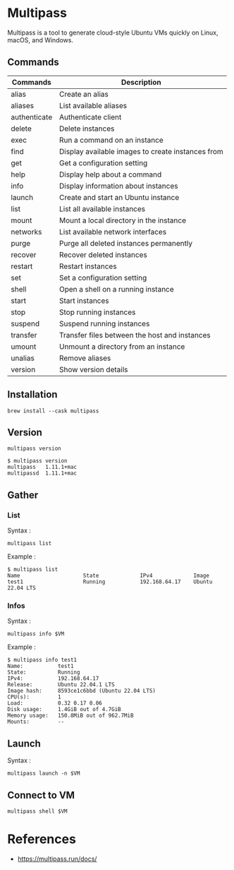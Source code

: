 # Multipass

Multipass is a tool to generate cloud-style Ubuntu VMs quickly on Linux, macOS, and Windows.

## Commands

| Commands | Description |
| - | - |
| alias | Create an alias |
| aliases | List available aliases |
| authenticate | Authenticate client |
| delete | Delete instances |
| exec | Run a command on an instance |
| find | Display available images to create instances from |
| get | Get a configuration setting |
| help | Display help about a command |
| info | Display information about instances |
| launch | Create and start an Ubuntu instance |
| list | List all available instances |
| mount | Mount a local directory in the instance |
| networks | List available network interfaces |
| purge | Purge all deleted instances permanently |
| recover | Recover deleted instances |
| restart | Restart instances |
| set | Set a configuration setting |
| shell | Open a shell on a running instance |
| start | Start instances |
| stop | Stop running instances |
| suspend | Suspend running instances |
| transfer | Transfer files between the host and instances |
| umount | Unmount a directory from an instance |
| unalias | Remove aliases |
| version | Show version details |

## Installation

```shell
brew install --cask multipass
```

## Version

```shell
multipass version
```

```shell
$ multipass version
multipass   1.11.1+mac
multipassd  1.11.1+mac
```

## Gather

### List

Syntax :

```shell
multipass list
```

Example :

```shell
$ multipass list
Name                    State             IPv4             Image
test1                   Running           192.168.64.17    Ubuntu 22.04 LTS
```

### Infos

Syntax :

```shell
multipass info $VM
```

Example :

```shell
$ multipass info test1
Name:           test1
State:          Running
IPv4:           192.168.64.17
Release:        Ubuntu 22.04.1 LTS
Image hash:     8593ce1c6bbd (Ubuntu 22.04 LTS)
CPU(s):         1
Load:           0.32 0.17 0.06
Disk usage:     1.4GiB out of 4.7GiB
Memory usage:   150.8MiB out of 962.7MiB
Mounts:         --
```

## Launch

Syntax :

```shell
multipass launch -n $VM
```

## Connect to VM

```shell
multipass shell $VM
```

# References
- https://multipass.run/docs/
